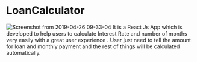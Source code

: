 # LoanCalculator
![Screenshot from 2019-04-26 09-33-04](https://user-images.githubusercontent.com/33116849/56783012-3c76f700-6807-11e9-8c75-dfd0e23162e5.png)
It is a React Js App which is developed to help users to calculate Interest Rate and number of months very easily with a great user experience . User just need to tell the amount for loan and monthly payment and the rest of things will be calculated  automatically.
